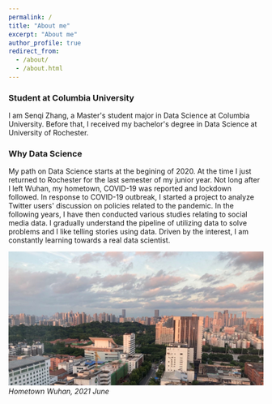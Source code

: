 ```yaml
---
permalink: /
title: "About me"
excerpt: "About me"
author_profile: true
redirect_from: 
  - /about/
  - /about.html
---
```


### Student at Columbia University

I am Senqi Zhang, a Master's student major in Data Science at Columbia University. Before that, I received my bachelor's degree in Data Science at University of Rochester. 


### Why Data Science

My path on Data Science starts at the begining of 2020. At the time I just returned to Rochester for the last semester of my junior year. Not long after I left Wuhan, my hometown, COVID-19 was reported and lockdown followed. In response to COVID-19 outbreak, I started a project to analyze Twitter users' discussion on policies related to the pandemic. In the following years, I have then conducted various studies relating to social media data. I gradually understand the pipeline of utilizing data to solve problems and I like telling stories using data. Driven by the interest, I am constantly learning towards a real data scientist.

![](/images/Wuhan.jpg)
*Hometown Wuhan, 2021 June*